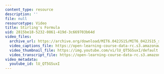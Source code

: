 ```yaml
---
content_type: resource
description: ''
file: null
resourcetype: Video
title: Stirling's Formula
uid: 2815be18-5232-0861-419d-3c669703b64d
video_files:
  archive_url: https://archive.org/download/MIT6.042JS15/MIT6_042JS15_stirling_video_ipod.mp4
  video_captions_file: https://open-learning-course-data-rc.s3.amazonaws.com/6-042j-mathematics-for-computer-science-spring-2015/75582e82b90a5103a741cb9317ce0ec9_lU_QT5GSuxI.vtt
  video_thumbnail_file: https://img.youtube.com/vi/lU_QT5GSuxI/default.jpg
  video_transcript_file: https://open-learning-course-data-rc.s3.amazonaws.com/6-042j-mathematics-for-computer-science-spring-2015/08a560bb7b3a14d52db27e5ea5a295a4_lU_QT5GSuxI.pdf
video_metadata:
  youtube_id: lU_QT5GSuxI
---
```

